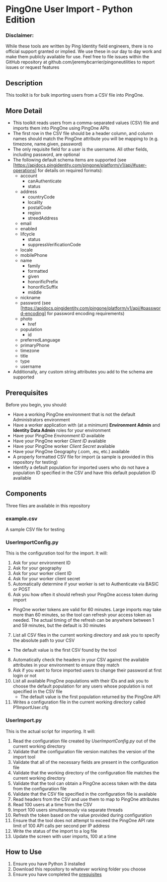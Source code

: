 # PingOne User Import - Python Edition

### Disclaimer:
While these tools are written by Ping Identity field engineers, there is no official support granted or implied.  We use these in our day to day work and make them publicly available for use.  Feel free to file issues within the GitHub repository at github.com/jeremybcarrier/pingoneutilities to report issues or request features

## Description
This toolkit is for bulk importing users from a CSV file into PingOne.  

## More Detail
- This toolkit reads users from a comma-separated values (CSV) file and imports them into PingOne using PingOne APIs
- The first row in the CSV file should be a header column, and column names should match the PingOne attribute you will be mapping to (e.g. timezone, name.given, password)
- The only requisite field for a user is the username.  All other fields, including password, are optional
- The following default schema items are supported (see [https://apidocs.pingidentity.com/pingone/platform/v1/api/#user-operations] for details on required formats):
  - account
    - canAuthenticate
    - status
  - address
    - countryCode
    - locality
    - postalCode
    - region
    - streedAddress
  - email
  - enabled
  - lifcycle
    - status
    - suppressVerificationCode
  - locale
  - mobilePhone
  - name
    - family
    - formatted
    - given
    - honorificPrefix
    - honorificSuffix
    - middle
  - nickname
  - password (see [https://apidocs.pingidentity.com/pingone/platform/v1/api/#password-encoding] for password encoding requirements)
  - photo
    - href
  - population
    - id
  - preferredLanguage
  - primaryPhone
  - timezone
  - title
  - type
  - username
- Additionally, any custom string attributes you add to the schema are supported

<a name="anchor-prerequisites"></a>
## Prerequisites
Before you begin, you should:
- Have a working PingOne environment that is not the default Administrators environment
- Have a worker application with (at a minimum) **Environment Admin** and **Identity Data Admin** roles for your environment
- Have your PingOne *Environment ID* available
- Have your PingOne worker *Client ID* available
- Have your PingOne worker *Client Secret* available
- Have your PingOne Geography (.com, .eu, etc.) available
- A properly formatted CSV file for import (a sample is provided in this repository for testing)
- Identify a default population for imported users who do not have a population ID specified in the CSV and have this default population ID available

## Components
Three files are available in this repository

### example.csv
A sample CSV file for testing

### UserImportConfig.py
This is the configuration tool for the import.  It will:
1. Ask for your environment ID
2. Ask for your geography
3. Ask for your worker client ID
4. Ask for your worker client secret
5. Automatically determine if your worker is set to Authenticate via BASIC or POST
6. Ask you how often it should refresh your PingOne access token during import
  - PingOne worker tokens are valid for 60 minutes.  Large imports may take more than 60 minutes, so the tool can refresh your access token as needed.  The actual timing of the refresh can be anywhere between 1 and 59 minutes, but the default is 30 minutes
7. List all CSV files in the current working directory and ask you to specify the absolute path to your CSV
  - The default value is the first CSV found by the tool
8. Automatically check the headers in your CSV against the available attributes in your environment to ensure they match 
9. Ask if you want to force imported users to change their password at first login or not
10. List all available PingOne populations with their IDs and ask you to choose the default population for any users whose population is not specified in the CSV file
    - The default value is the first population returned by the PingOne API
11. Writes a configuration file in the current working directory called P1ImportUser.cfg

### UserImport.py
This is the actual script for importing.  It will:
1. Read the configuration file created by *UserImportConfig.py* out of the current working directory
2. Validate that the configuration file version matches the version of the import tool
3. Validate that all of the necessary fields are present in the configuration file
4. Validate that the working directory of the configuration file matches the current working directory
5. Validate that the tool can obtain a PingOne access token with the data from the configuration file
6. Validate that the CSV file specified in the configuration file is available
7. Read headers from the CSV and use them to map to PingOne attributes
8. Read 100 users at a time from the CSV
9. Import 100 users simultaneously via separate threads
10. Refresh the token based on the value provided during configuration
11. Ensure that the tool does not attempt to exceed the PingOne API rate limit of 100 API calls per second per IP address
12. Write the status of the import to a log file
13. Update the screen with user imports, 100 at a time

## How to Use
1) Ensure you have Python 3 installed
2) Download this repository to whatever working folder you choose
3) Ensure you have completed the [prequisites](#anchor-prerequisites)
